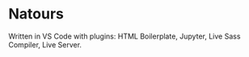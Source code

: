 # Natours

Written in VS Code with plugins: HTML Boilerplate, Jupyter, Live Sass Compiler, Live Server.
